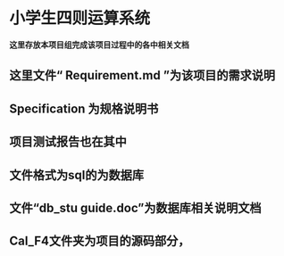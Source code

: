 # 小学生四则运算系统
**这里存放本项目组完成该项目过程中的各中相关文档**

## 这里文件“ Requirement.md ”为该项目的需求说明
## Specification 为规格说明书
## 项目测试报告也在其中
## 文件格式为sql的为数据库
## 文件“db_stu guide.doc”为数据库相关说明文档
## Cal_F4文件夹为项目的源码部分，





